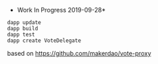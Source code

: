 * Work In Progress 2019-09-28*

```
dapp update
dapp build
dapp test
dapp create VoteDelegate
```

based on https://github.com/makerdao/vote-proxy
